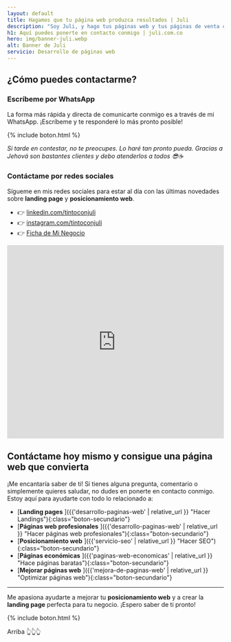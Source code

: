 ```yaml
---
layout: default
title: Hagamos que tu página web produzca resultados | Juli
description: "Soy Juli, y hago tus páginas web y tus páginas de venta con una calidad superior: Más conversiones, Más ventas, Mejor optimizadas, Hermosas. Entra aquí"
h1: Aquí puedes ponerte en contacto conmigo | juli.com.co
hero: img/banner-juli.webp
alt: Banner de Juli
servicio: Desarrollo de páginas web
---
```

## ¿Cómo puedes contactarme?

### Escríbeme por WhatsApp

La forma más rápida y directa de comunicarte conmigo es a través de mi WhatsApp. ¡Escríbeme y te responderé lo más pronto posible!

{% include boton.html %}

*Si tarde en contestar, no te preocupes. Lo haré tan pronto pueda. Gracias a Jehová son bastantes clientes y debo atenderlos a todos 😎☕*

### Contáctame por redes sociales

Sígueme en mis redes sociales para estar al día con las últimas novedades sobre **landing page** y **posicionamiento web**.

- 👉 [linkedin.com/tintoconjuli]({{site.linkedin}})
- 👉 [instagram.com/tintoconjuli]({{site.instagram}})
- 👉 [Ficha de Mi Negocio](https://maps.app.goo.gl/NEVyvc3nyL1bBjL77)

<iframe src="https://www.google.com/maps/embed?pb=!1m18!1m12!1m3!1d16255084.024978807!2d-74.33900609999999!3d5.92191385!2m3!1f0!2f0!3f0!3m2!1i1024!2i768!4f13.1!3m3!1m2!1s0xa0ee01906d28748b%3A0xcae8d02d1d8a980b!2sJuli.Com.Co%20-%20P%C3%A1ginas%20web%20y%20SEO%20para%20empresas!5e0!3m2!1ses-419!2sco!4v1734055607941!5m2!1ses-419!2sco" width="100%" height="450" style="border:0;" allowfullscreen="" loading="lazy" referrerpolicy="no-referrer-when-downgrade"></iframe>

## Contáctame hoy mismo y consigue una página web que convierta

¡Me encantaría saber de ti! Si tienes alguna pregunta, comentario o simplemente quieres saludar, no dudes en ponerte en contacto conmigo. Estoy aquí para ayudarte con todo lo relacionado a:

* [**Landing pages** <span class="arrow"></span>]({{'desarrollo-paginas-web' | relative_url }} "Hacer Landings"){:class="boton-secundario"}
* [**Páginas web profesionales** <span class="arrow"></span>]({{'desarrollo-paginas-web' | relative_url }} "Hacer páginas web profesionales"){:class="boton-secundario"}
* [**Posicionamiento web** <span class="arrow"></span>]({{'servicio-seo' | relative_url }} "Hacer SEO"){:class="boton-secundario"}
* [**Páginas económicas** <span class="arrow"></span>]({{'paginas-web-economicas' | relative_url }} "Hace páginas baratas"){:class="boton-secundario"}
* [**Mejorar páginas web** <span class="arrow"></span>]({{'mejora-de-paginas-web' | relative_url }} "Optimizar páginas web"){:class="boton-secundario"}

---

Me apasiona ayudarte a mejorar tu **posicionamiento web** y a crear la **landing page** perfecta para tu negocio. ¡Espero saber de ti pronto!

{% include boton.html %}

Arriba 👆👆👆
